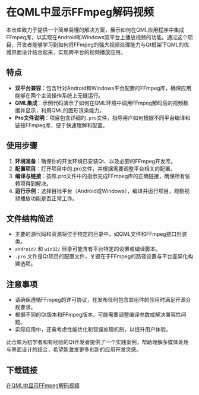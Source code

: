 # 在QML中显示FFmpeg解码视频

本仓库致力于提供一个简单易懂的解决方案，展示如何在QML应用程序中集成FFmpeg库，以实现在Android和Windows双平台上播放视频的功能。通过这个项目，开发者能够学习到如何将FFmpeg的强大视频处理能力与Qt框架下QML的优雅界面设计结合起来，实现跨平台的视频播放应用。

## 特点

- **双平台兼容**：包含针对Android和Windows平台配置的FFmpeg库，确保应用能够在两个主流操作系统上无缝运行。
- **QML集成**：示例代码演示了如何在QML环境中调用FFmpeg解码后的视频数据并显示，利用QML的图形渲染能力。
- **Pro文件说明**：项目包含详细的`.pro`文件，指导用户如何根据不同平台编译和链接FFmpeg库，便于快速理解和配置。
  
## 使用步骤

1. **环境准备**：确保你的开发环境已安装Qt、以及必要的FFmpeg开发库。
2. **配置项目**：打开项目中的.pro文件，并根据需要调整平台相关的配置。
3. **编译与链接**：按照.pro文件中的指示完成FFmpeg库的正确链接，确保所有依赖项得到解决。
4. **运行示例**：选择目标平台（Android或Windows），编译并运行项目，观察视频播放功能是否正常工作。

## 文件结构简述

- 主要的源代码和资源将位于特定的目录中，如QML文件和FFmpeg接口封装类。
- `android/` 和 `win32/` 目录可能含有平台特定的设置或编译脚本。
- `.pro` 文件是Qt项目的配置文件，关键在于FFmpeg的路径设置与平台差异化构建选项。

## 注意事项

- 请确保遵循FFmpeg的许可协议，在发布任何包含其组件的应用时满足开源合规要求。
- 根据不同的Qt版本和FFmpeg版本，可能需要调整编译参数或解决兼容性问题。
- 实际应用中，还需考虑性能优化和错误处理机制，以提升用户体验。

此仓库为初学者和有经验的Qt开发者提供了一个实践案例，帮助理解多媒体处理与界面设计的结合，希望能激发更多创新的应用开发灵感。

## 下载链接

[在QML中显示FFmpeg解码视频](https://pan.quark.cn/s/b1aee6029cfe)